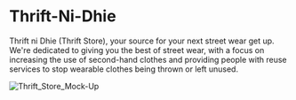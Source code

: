 # Thrift-Ni-Dhie

Thrift ni Dhie (Thrift Store), your source for your next street wear get up. We're dedicated to giving you the best of street wear, with a focus on increasing the use of second-hand clothes and providing people with reuse services to stop wearable clothes being thrown or left unused.

![Thrift_Store_Mock-Up](https://user-images.githubusercontent.com/61405386/150729055-63f5a0d3-0c7d-4bc3-b886-16f0eef64a46.png)
